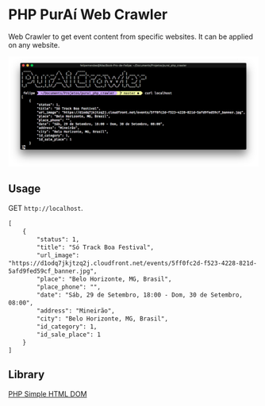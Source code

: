 # PHP PurAí Web Crawler
Web Crawler to get event content from specific websites. It can be applied on any website.

![curl](/screenshots/curl.png "curl")

## Usage
GET `http://localhost`.
```
[
    {
        "status": 1,
        "title": "Só Track Boa Festival",
        "url_image": "https://d1odq7jkjtzq2j.cloudfront.net/events/5ff0fc2d-f523-4228-821d-5afd9fed59cf_banner.jpg",
        "place": "Belo Horizonte, MG, Brasil",
        "place_phone": "",
        "date": "Sáb, 29 de Setembro, 18:00 - Dom, 30 de Setembro, 08:00",
        "address": "Mineirão",
        "city": "Belo Horizonte, MG, Brasil",
        "id_category": 1,
        "id_sale_place": 1
    }
]
```

## Library
[PHP Simple HTML DOM](http://simplehtmldom.sourceforge.net/)

